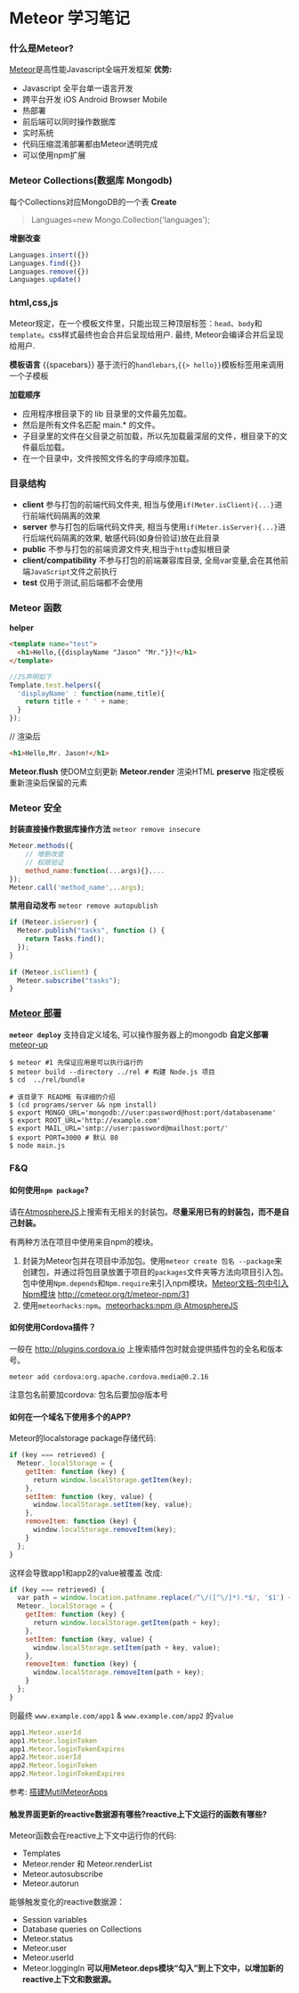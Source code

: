 Meteor 学习笔记
===
### 什么是Meteor?
[Meteor](http://meteor.com/)是高性能Javascript全端开发框架
**优势:**
- Javascript 全平台单一语言开发
- 跨平台开发 iOS Android Browser Mobile
- 热部署
- 前后端可以同时操作数据库
- 实时系统
- 代码压缩混淆部署都由Meteor透明完成
- 可以使用npm扩展

### Meteor Collections(数据库 Mongodb)
每个Collections对应MongoDB的一个表
**Create**
> Languages=new Mongo.Collection('languages');

**增删改查**
```javascript
Languages.insert({})
Languages.find({})
Languages.remove({})
Languages.update()
```

### html,css,js
Meteor规定，在一个模板文件里，只能出现三种顶层标签：`head`、`body`和`template`。css样式最终也会合并后呈现给用户.
最终, Meteor会编译合并后呈现给用户.

**模板语言**
{{spacebars}} 基于流行的`handlebars`,`{{> hello}}`模板标签用来调用一个子模板

**加载顺序**
- 应用程序根目录下的 lib 目录里的文件最先加载。
- 然后是所有文件名匹配 main.* 的文件。
- 子目录里的文件在父目录之前加载，所以先加载最深层的文件，根目录下的文件最后加载。
- 在一个目录中，文件按照文件名的字母顺序加载。

### 目录结构
- **client** 参与打包的前端代码文件夹, 相当与使用`if(Meter.isClient){...}`进行前端代码隔离的效果
- **server** 参与打包的后端代码文件夹, 相当与使用`if(Meter.isServer){...}`进行后端代码隔离的效果, 敏感代码(如身份验证)放在此目录
- **public** 不参与打包的前端资源文件夹,相当于`http`虚拟根目录
- **client/compatibility** 不参与打包的前端兼容库目录, 全局var变量,会在其他前端`JavaScript`文件之前执行
- **test** 仅用于测试,前后端都不会使用

### Meteor 函数
**helper**
```html
<template name="test">
  <h1>Hello,{{displayName "Jason" "Mr."}}!</h1>
</template>
```
```javascript
//JS声明如下
Template.test.helpers({
  'displayName' : function(name,title){
    return title + ' ' + name;
  }
});
```
// 渲染后
```html
<h1>Hello,Mr. Jason!</h1>
```
**Meteor.flush** 使DOM立刻更新
**Meteor.render** 渲染HTML
**preserve** 指定模板重新渲染后保留的元素
### Meteor 安全
**封装直接操作数据库操作方法**
`meteor remove insecure`
```javascript
Meteor.methods({
    // 增删改查
    // 权限验证
    method_name:function(...args){},...
});
Meteor.call('method_name',..args);
```
**禁用自动发布**
`meteor remove autopublish`
```javascript
if (Meteor.isServer) {
  Meteor.publish("tasks", function () {
    return Tasks.find();
  });
}
 
if (Meteor.isClient) {
  Meteor.subscribe("tasks");
}
```
### [Meteor 部署](https://github.com/MeteorChina/FAQ/blob/master/faqs/meteor-deploy.md)
**`meteor deploy`**
支持自定义域名, 可以操作服务器上的mongodb
**自定义部署** [meteor-up](http://cmeteor.org/t/meteor-npm/31)
```
$ meteor #1 先保证应用是可以执行运行的
$ meteor build --directory ../rel # 构建 Node.js 项目
$ cd  ../rel/bundle

# 该目录下 README 有详细的介绍
$ (cd programs/server && npm install)
$ export MONGO_URL='mongodb://user:password@host:port/databasename'
$ export ROOT_URL='http://example.com'
$ export MAIL_URL='smtp://user:password@mailhost:port/'
$ export PORT=3000 # 默认 80
$ node main.js
```
### F&Q
#### 如何使用`npm package`?

请在[AtmosphereJS](https://atmospherejs.com)上搜索有无相关的封装包。**尽量采用已有的封装包，而不是自己封装。**

有两种方法在项目中使用来自npm的模块。

1. 封装为Meteor包并在项目中添加包。使用`meteor create 包名 --package`来创建包，并通过将包目录放置于项目的`packages`文件夹等方法向项目引入包。包中使用`Npm.depends`和`Npm.require`来引入npm模块。[Meteor文档-包中引入Npm模块](http://docs.meteor.com/#/full/Npm-depends) http://cmeteor.org/t/meteor-npm/31
2. 使用`meteorhacks:npm`。[meteorhacks:npm @ AtmosphereJS](https://atmospherejs.com/meteorhacks/npm)

#### 如何使用Cordova插件？
一般在 http://plugins.cordova.io 上搜索插件包时就会提供插件包的全名和版本号。

`meteor add cordova:org.apache.cordova.media@0.2.16`

注意包名前要加cordova: 包名后要加@版本号

#### 如何在一个域名下使用多个的APP?
Meteor的localstorage package存储代码:
```javascript
if (key === retrieved) {
  Meteor._localStorage = {
    getItem: function (key) {
      return window.localStorage.getItem(key);
    },
    setItem: function (key, value) {
      window.localStorage.setItem(key, value);
    },
    removeItem: function (key) {
      window.localStorage.removeItem(key);
    }
  };
}
```
这样会导致app1和app2的value被覆盖
改成:
```javascript
if (key === retrieved) {
  var path = window.location.pathname.replace(/^\/([^\/]*).*$/, '$1') + '.';
  Meteor._localStorage = {
    getItem: function (key) {
      return window.localStorage.getItem(path + key);
    },
    setItem: function (key, value) {
      window.localStorage.setItem(path + key, value);
    },
    removeItem: function (key) {
      window.localStorage.removeItem(path + key);
    }
  };
}
```
则最终 `www.example.com/app1` & `www.example.com/app2` 的`value`
```javascript
app1.Meteor.userId
app1.Meteor.loginToken
app1.Meteor.loginTokenExpires
app2.Meteor.userId
app2.Meteor.loginToken
app2.Meteor.loginTokenExpires
```
参考: [搭建MutilMeteorApps](https://cnodejs.org/topic/52131a200a746c580b4cba7e)
#### 触发界面更新的reactive数据源有哪些?reactive上下文运行的函数有哪些?
Meteor函数会在reactive上下文中运行你的代码:
- Templates
- Meteor.render 和 Meteor.renderList
- Meteor.autosubscribe
- Meteor.autorun

能够触发变化的reactive数据源：
- Session variables
- Database queries on Collections
- Meteor.status
- Meteor.user
- Meteor.userId
- Meteor.loggingIn
**可以用Meteor.deps模块“勾入”到上下文中，以增加新的reactive上下文和数据源。**
